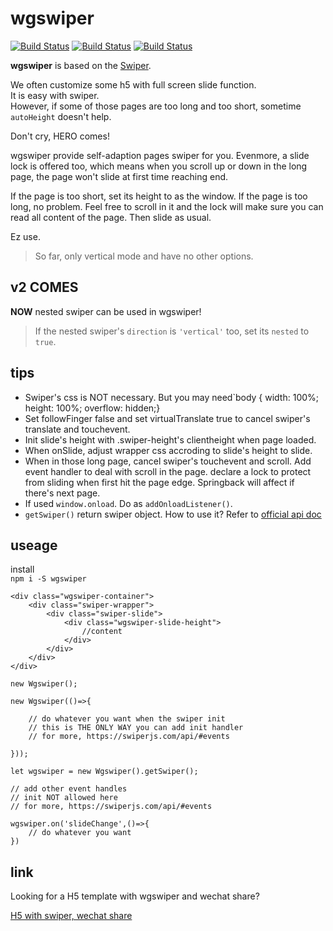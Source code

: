 # wgswiper  
[![Build Status](https://img.shields.io/npm/l/wgswiper)](https://www.npmjs.com/package/wgswiper)
[![Build Status](https://img.shields.io/npm/v/wgswiper)](https://www.npmjs.com/package/wgswiper)
[![Build Status](https://img.shields.io/npm/dm/wgswiper)](https://www.npmjs.com/package/wgswiper)

**wgswiper** is based on the [Swiper](https://github.com/nolimits4web/swiper).

We often customize some h5 with full screen slide function.  
It is easy with swiper.  
However, if some of those pages are too long and too short, sometime `autoHeight` doesn't help.

Don't cry, HERO comes!

wgswiper provide self-adaption pages swiper for you. Evenmore, a slide lock is offered too, which means when you scroll up or down in the long page, the page won't slide at first time reaching end.   

If the page is too short, set its height to as the window.
If the page is too long, no problem. Feel free to scroll in it and the lock will make sure you can read all content of the page. Then slide as usual.

Ez use.

> So far, only vertical mode and have no other options.

## v2 COMES
**NOW** nested swiper can be used in wgswiper!
> If the nested swiper's `direction` is `'vertical'` too, set its `nested` to `true`.

## tips
+ Swiper's css is NOT necessary. But you may need`body { width: 100%; height: 100%; overflow: hidden;}
+ Set followFinger false and set virtualTranslate true to cancel swiper's translate and touchevent.
+ Init slide's height with .swiper-height's clientheight when page loaded.
+ When onSlide, adjust wrapper css accroding to slide's height to slide.
+ When in those long page, cancel swiper's touchevent and scroll. Add event handler to deal with scroll in the page. declare a lock to protect from sliding when first hit the page edge. Springback will affect if there's next page.
+ If used `window.onload`. Do as `addOnloadListener()`.
+ `getSwiper()` return swiper object. How to use it? Refer to [official api doc](https://swiperjs.com/api/)
 

## useage
install  
`npm i -S wgswiper`  

```
<div class="wgswiper-container">
    <div class="swiper-wrapper">
        <div class="swiper-slide">
            <div class="wgswiper-slide-height">
                //content
            </div>
        </div>
    </div>
</div>
```

```
new Wgswiper();                    

new Wgswiper(()=>{

    // do whatever you want when the swiper init
    // this is THE ONLY WAY you can add init handler
    // for more, https://swiperjs.com/api/#events

}));      

let wgswiper = new Wgswiper().getSwiper();

// add other event handles
// init NOT allowed here 
// for more, https://swiperjs.com/api/#events  

wgswiper.on('slideChange',()=>{
    // do whatever you want
})
```

## link
Looking for a H5 template with wgswiper and wechat share?

[H5 with swiper, wechat share](https://github.com/wind2esg/h5-swiper-weixin-share)